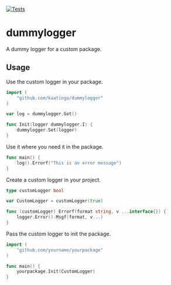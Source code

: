 [![Tests](https://github.com/kaatinga/dummylogger/actions/workflows/test.yml/badge.svg?branch=main)](https://github.com/kaatinga/dummylogger/actions/workflows/test.yml)
# dummylogger

A dummy logger for a custom package.

## Usage

Use the custom logger in your package.

```go
import (
    "github.com/kaatinga/dummylogger"
)

var log = dummylogger.Get()

func Init(logger dummylogger.I) {
    dummylogger.Set(logger)
}
```

Use it where you need it in the package.

```go
func main() {
    log().Errorf("This is an error message")
}
```

Create a custom logger in your project.

```go
type customLogger bool

var CustomLogger = customLogger(true)

func (customLogger) Errorf(format string, v ...interface{}) {
	logger.Error().Msgf(format, v...)
}
```

Pass the custom logger to init the package.

```go
import (
    "github.com/yourname/yourpackage"
)

func main() {
    yourpackage.Init(CustomLogger)
}
```